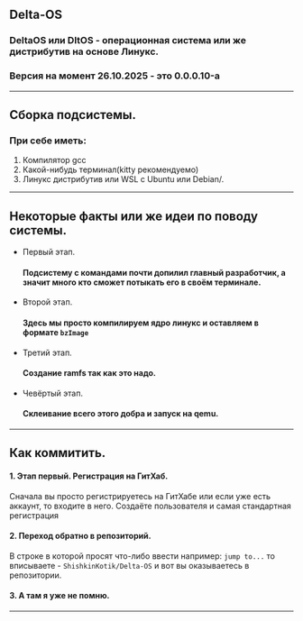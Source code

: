 ## Delta-OS
### DeltaOS или DltOS - операционная система или же дистрибутив на основе Линукс.
### Версия на момент 26.10.2025 - это 0.0.0.10-a
_________________________________________________________________________________
## Сборка подсистемы.
### При себе иметь:
1. Компилятор gcc
2. Какой-нибудь терминал(kitty рекомендуемо)
3. Линукс дистрибутив или WSL с Ubuntu или Debian/.
__________________________________________________________________________________
## Некоторые факты или же идеи по поводу системы.
* Первый этап.
  #### Подсистему с командами почти допилил главный разработчик, а значит много кто сможет потыкать его в своём терминале.
* Второй этап.
  #### Здесь мы просто компилируем ядро линукс и оставляем в формате `bzImage`
* Третий этап.
  #### Создание ramfs так как это надо.
* Чевёртый этап.
  #### Cклеивание всего этого добра и запуск на qemu.
____________________________________________________________________________________
## Как коммитить.
#### 1. Этап первый. Регистрация на ГитХаб.
Сначала вы просто регистрируетесь на ГитХабе или если уже есть аккаунт, то входите в него.
Создаёте пользователя и самая стандартная регистрация
#### 2. Переход обратно в репозиторий.
В строке в которой просят что-либо ввести например: `jump to...` то вписываете - `ShishkinKotik/Delta-OS`
и вот вы оказываетесь в репозитории.
#### 3. А там я уже не помню.
__________________________________________________________________________________
